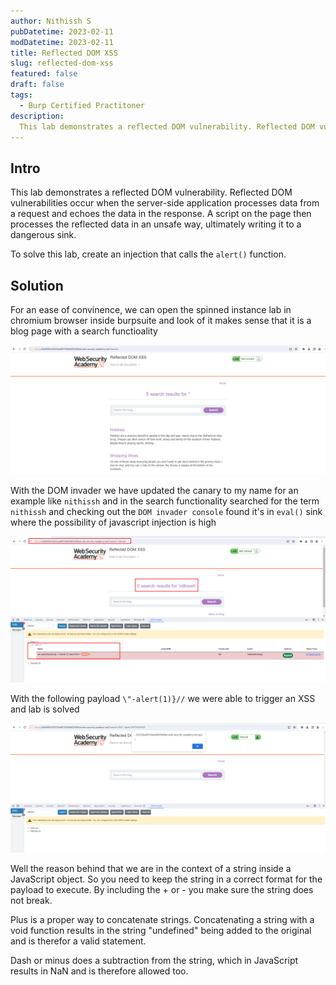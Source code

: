 ```yaml
---
author: Nithissh S
pubDatetime: 2023-02-11
modDatetime: 2023-02-11
title: Reflected DOM XSS
slug: reflected-dom-xss
featured: false
draft: false
tags:
  - Burp Certified Practitoner
description:
  This lab demonstrates a reflected DOM vulnerability. Reflected DOM vulnerabilities occur when the server-side application processes data from a request and echoes the data in the response. A script on the page then processes the reflected data in an unsafe way, ultimately writing it to a dangerous sink. 
---
```


## Intro 

This lab demonstrates a reflected DOM vulnerability. Reflected DOM vulnerabilities occur when the server-side application processes data from a request and echoes the data in the response. A script on the page then processes the reflected data in an unsafe way, ultimately writing it to a dangerous sink. 

To solve this lab, create an injection that calls the `alert()` function. 

## Solution

For an ease of convinence, we can open the spinned instance lab in chromium browser inside burpsuite and look of it makes sense that it is a blog page with a search functioality 


![](../../assets/images/portswigger/XSS/apprentice/xss-41.png)


With the DOM invader we have updated the canary to my name for an example like `nithissh` and in the search functionality searched for the term `nithissh` and checking out the `DOM invader console` found it's in `eval()` sink where the possibility of javascript injection is high 


![](../../assets/images/portswigger/XSS/apprentice/xss-42.png)


With the following payload `\"-alert(1)}//` we were able to trigger an XSS and lab is solved 


![](../../assets/images/portswigger/XSS/apprentice/xss-43.png)


Well the reason behind that we are in the context of a string inside a JavaScript object. So you need to keep the string in a correct format for the payload to execute. By including the + or - you make sure the string does not break.

Plus is a proper way to concatenate strings. Concatenating a string with a void function results in the string "undefined" being added to the original and is therefor a valid statement.

Dash or minus does a subtraction from the string, which in JavaScript results in NaN and is therefore allowed too.
